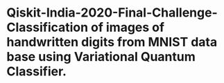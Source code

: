 # Qiskit-India-2020-Final-Challenge- Classification of images of handwritten digits from MNIST data base using Variational Quantum Classifier.

